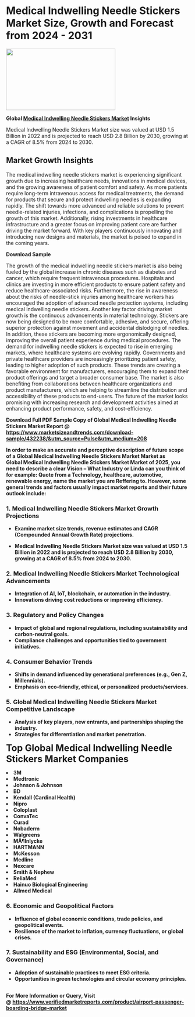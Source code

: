 <H1>Medical Indwelling Needle Stickers Market Size, Growth and Forecast from 2024 - 2031</H1><img class="aligncenter size-medium wp-image-584254" src="https://thirdeyenews.in/wp-content/uploads/2024/09/Global-Market-Research-300x168.jpeg" alt="" width="300" height="168" /><p><strong>Global&nbsp;<a href="https://www.marketsizeandtrends.com/download-sample/432238/&amp;utm_source=Pulse&amp;utm_medium=208">Medical Indwelling Needle Stickers Market</a> Insights</strong></p><p>Medical Indwelling Needle Stickers Market size was valued at USD 1.5 Billion in 2022 and is projected to reach USD 2.8 Billion by 2030, growing at a CAGR of 8.5% from 2024 to 2030.</p><p><h2>Market Growth Insights</h2> <p>The medical indwelling needle stickers market is experiencing significant growth due to increasing healthcare needs, innovations in medical devices, and the growing awareness of patient comfort and safety. As more patients require long-term intravenous access for medical treatments, the demand for products that secure and protect indwelling needles is expanding rapidly. The shift towards more advanced and reliable solutions to prevent needle-related injuries, infections, and complications is propelling the growth of this market. Additionally, rising investments in healthcare infrastructure and a greater focus on improving patient care are further driving the market forward. With key players continuously innovating and introducing new designs and materials, the market is poised to expand in the coming years.</p> <p><strong>Download Sample</strong></p> <p>The growth of the medical indwelling needle stickers market is also being fueled by the global increase in chronic diseases such as diabetes and cancer, which require frequent intravenous procedures. Hospitals and clinics are investing in more efficient products to ensure patient safety and reduce healthcare-associated risks. Furthermore, the rise in awareness about the risks of needle-stick injuries among healthcare workers has encouraged the adoption of advanced needle protection systems, including medical indwelling needle stickers. Another key factor driving market growth is the continuous advancements in material technology. Stickers are now being designed to be more comfortable, adhesive, and secure, offering superior protection against movement and accidental dislodging of needles. In addition, these stickers are becoming more ergonomically designed, improving the overall patient experience during medical procedures. The demand for indwelling needle stickers is expected to rise in emerging markets, where healthcare systems are evolving rapidly. Governments and private healthcare providers are increasingly prioritizing patient safety, leading to higher adoption of such products. These trends are creating a favorable environment for manufacturers, encouraging them to expand their product offerings and target a broader consumer base. The market is also benefiting from collaborations between healthcare organizations and product manufacturers, which are helping to streamline the distribution and accessibility of these products to end-users. The future of the market looks promising with increasing research and development activities aimed at enhancing product performance, safety, and cost-efficiency.</p> <p><strong></p><p><span class=""><strong>Download Full PDF Sample Copy of Global Medical Indwelling Needle Stickers Market Report</strong> @ <a href="https://www.marketsizeandtrends.com/download-sample/432238/&amp;utm_source=Pulse&amp;utm_medium=208" target="_blank">https://www.marketsizeandtrends.com/download-sample/432238/&amp;utm_source=Pulse&amp;utm_medium=208</a></span></p><p>In order to make an accurate and perceptive description of future scope of a Global&nbsp;Medical Indwelling Needle Stickers Market Market as Global&nbsp;Medical Indwelling Needle Stickers Market Market of 2025, you need to describe a clear Vision &ndash; What Industry or Linda can you think of for example: Quote from a Technology, healthcare, automotive, renewable energy, name the market you are Reffering to. However, some general trends and factors usually impact market reports and their future outlook include:</p><h3>1.&nbsp;<strong>Medical Indwelling Needle Stickers Market Growth Projections</strong></h3><ul><li>Examine market size trends, revenue estimates and CAGR (Compounded Annual Growth Rate) projections.</li><li><p>Medical Indwelling Needle Stickers Market size was valued at USD 1.5 Billion in 2022 and is projected to reach USD 2.8 Billion by 2030, growing at a CAGR of 8.5% from 2024 to 2030.</p></li></ul><h3>2.&nbsp;<strong>Medical Indwelling Needle Stickers Market Technological Advancements</strong></h3><ul><li>Integration of AI, IoT, blockchain, or automation in the industry.</li><li>Innovations driving cost reductions or improving efficiency.</li></ul><h3>3.&nbsp;<strong>Regulatory and Policy Changes</strong></h3><ul><li>Impact of global and regional regulations, including sustainability and carbon-neutral goals.</li><li>Compliance challenges and opportunities tied to government initiatives.</li></ul><h3>4.&nbsp;<strong>Consumer Behavior Trends</strong></h3><ul><li>Shifts in demand influenced by generational preferences (e.g., Gen Z, Millennials).</li><li>Emphasis on eco-friendly, ethical, or personalized products/services.</li></ul><h3>5.&nbsp;<strong>Global Medical Indwelling Needle Stickers Market Competitive Landscape</strong></h3><ul><li>Analysis of key players, new entrants, and partnerships shaping the industry.</li><li>Strategies for differentiation and market penetration.</li></ul><p data-pm-slice="1 1 []"><span style="color: inherit; font-family: inherit; font-size: 25px;">Top Global Medical Indwelling Needle Stickers Market Companies</span></p><div class="" data-test-id=""><p><li>3M</li><li> Medtronic</li><li> Johnson & Johnson</li><li> BD</li><li> Kendall (Cardinal Health)</li><li> Nipro</li><li> Coloplast</li><li> ConvaTec</li><li> Curad</li><li> Nobaderm</li><li> Walgreens</li><li> MÃ¶lnlycke</li><li> HARTMANN</li><li> McKesson</li><li> Medline</li><li> Nexcare</li><li> Smith & Nephew</li><li> ReliaMed</li><li> Hainuo Biological Engineering</li><li> Allmed Medical</li></p></div><h3>6.&nbsp;<strong>Economic and Geopolitical Factors</strong></h3><ul><li>Influence of global economic conditions, trade policies, and geopolitical events.</li><li>Resilience of the market to inflation, currency fluctuations, or global crises.</li></ul><h3>7.&nbsp;<strong>Sustainability and ESG (Environmental, Social, and Governance)</strong></h3><ul><li>Adoption of sustainable practices to meet ESG criteria.</li><li>Opportunities in green technologies and circular economy principles.</li></ul><h2><strong style="font-size: 14px;">For More Information or Query, Visit @&nbsp;</strong><a style="background-color: #ffffff; font-size: 14px;" href="https://www.marketsizeandtrends.com/report/medical-indwelling-needle-stickers-market/" target="_blank">https://www.verifiedmarketreports.com/product/airport-passenger-boarding-bridge-market</a></h2>
